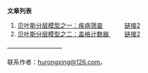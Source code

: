 

**文章列表**

1. [贝叶斯分层模型之一：疾病筛查](https://nbviewer.jupyter.org/github/HuRongxing/thinkbayes/blob/master/%E8%B4%9D%E5%8F%B6%E6%96%AF%E5%88%86%E5%B1%82%E6%A8%A1%E5%9E%8B%E4%B9%8B%E7%96%BE%E7%97%85%E7%AD%9B%E6%9F%A5.ipynb) &ensp;&ensp;&ensp;&ensp;&ensp;&ensp;   [链接2](https://github.com/HuRongxing/thinkbayes/blob/master/%E8%B4%9D%E5%8F%B6%E6%96%AF%E5%88%86%E5%B1%82%E6%A8%A1%E5%9E%8B%E4%B9%8B%E7%96%BE%E7%97%85%E7%AD%9B%E6%9F%A5.ipynb)
2. [贝叶斯分层模型之二：盖格计数器 ](https://nbviewer.jupyter.org/github/HuRongxing/thinkbayes/blob/master/%E8%B4%9D%E5%8F%B6%E6%96%AF%E5%88%86%E5%B1%82%E6%A8%A1%E5%9E%8B%E4%B9%8B%E7%9B%96%E6%A0%BC%E8%AE%A1%E6%95%B0%E5%99%A8.ipynb) &ensp;&ensp;&ensp;&ensp;   [链接2](https://github.com/HuRongxing/thinkbayes/blob/master/%E8%B4%9D%E5%8F%B6%E6%96%AF%E5%88%86%E5%B1%82%E6%A8%A1%E5%9E%8B%E4%B9%8B%E7%9B%96%E6%A0%BC%E8%AE%A1%E6%95%B0%E5%99%A8.ipynb)


—————————

联系作者：hurongxing@126.com。
